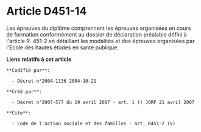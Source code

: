 # Article D451-14

Les épreuves du diplôme comprennent les épreuves organisées en cours de formation conformément au dossier de déclaration
préalable défini à l'article R. 451-2 en détaillant les modalités et des épreuves organisées par l'Ecole des hautes études en
santé publique.

**Liens relatifs à cet article**

	**Codifié par**:

	  - Décret n°2004-1136 2004-10-21

	**Créé par**:

	  - Décret n°2007-577 du 19 avril 2007 - art. 1 () JORF 21 avril 2007

	**Cite**:

	  - Code de l'action sociale et des familles - art. R451-2 (V)
